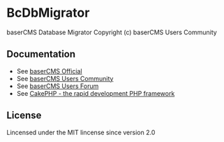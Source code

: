 BcDbMigrator
==========
baserCMS Database Migrator
Copyright (c) baserCMS Users Community  

Documentation
-------------

- See [baserCMS Official](http://basercms.net/)
- See [baserCMS Users Community](http://basercms.net/community/index)
- See [baserCMS Users Forum](http://forum.basercms.net/)
- See [CakePHP - the rapid development PHP framework](https://cakephp.org/jp/)

License
-------

Lincensed under the MIT lincense since version 2.0
